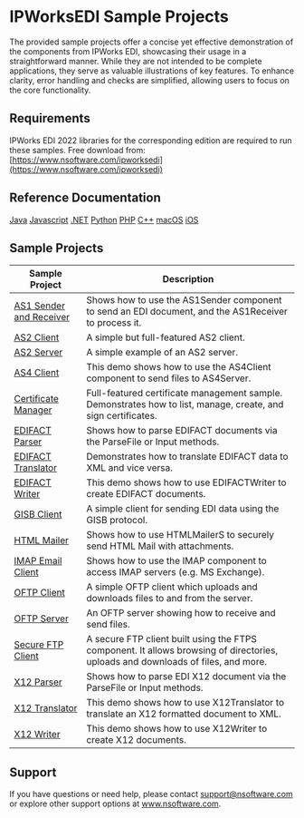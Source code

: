 # IPWorksEDI Sample Projects
The provided sample projects offer a concise yet effective demonstration of the components from IPWorks EDI, showcasing their usage in a straightforward manner. While they are not intended to be complete applications, they serve as valuable illustrations of key features. To enhance clarity, error handling and checks are simplified, allowing users to focus on the core functionality.

## Requirements
IPWorks EDI 2022 libraries for the corresponding edition are required to run these samples.  Free download from: [https://www.nsoftware.com/ipworksedi](https://www.nsoftware.com/ipworksedi)

## Reference Documentation
[Java](https://cdn.nsoftware.com/help/BEH/java/)
[Javascript](https://cdn.nsoftware.com/help/BEH/js/)
[.NET](https://cdn.nsoftware.com/help/BEH/cs/)
[Python](https://cdn.nsoftware.com/help/BEH/py/)
[PHP](https://cdn.nsoftware.com/help/BEH/php/)
[C++](https://cdn.nsoftware.com/help/BEH/cpp/)
[macOS](https://cdn.nsoftware.com/help/BEH/mac/)
[iOS](https://cdn.nsoftware.com/help/BEH/mac/)

## Sample Projects
| Sample Project | Description |
| --- | --- |
| [AS1 Sender and Receiver](./IPWorks%20EDI%20Samples/AS1%20Sender%20and%20Receiver) | Shows how to use the AS1Sender component to send an EDI document, and the AS1Receiver to process it. |
| [AS2 Client](./IPWorks%20EDI%20Samples/AS2%20Client) | A simple but full-featured AS2 client. |
| [AS2 Server](./IPWorks%20EDI%20Samples/AS2%20Server) | A simple example of an AS2 server. |
| [AS4 Client](./IPWorks%20EDI%20Samples/AS4%20Client) | This demo shows how to use the AS4Client component to send files to AS4Server. |
| [Certificate Manager](./IPWorks%20EDI%20Samples/Certificate%20Manager) | Full-featured certificate management sample.  Demonstrates how to list, manage, create, and sign certificates. |
| [EDIFACT Parser](./IPWorks%20EDI%20Samples/EDIFACT%20Parser) | Shows how to parse EDIFACT documents via the ParseFile or Input methods. |
| [EDIFACT Translator](./IPWorks%20EDI%20Samples/EDIFACT%20Translator) | Demonstrates how to translate EDIFACT data to XML and vice versa. |
| [EDIFACT Writer](./IPWorks%20EDI%20Samples/EDIFACT%20Writer) | This demo shows how to use EDIFACTWriter to create EDIFACT documents. |
| [GISB Client](./IPWorks%20EDI%20Samples/GISB%20Client) | A simple client for sending EDI data using the GISB protocol. |
| [HTML Mailer](./IPWorks%20EDI%20Samples/HTML%20Mailer) | Shows how to use HTMLMailerS to securely send HTML Mail with attachments. |
| [IMAP Email Client](./IPWorks%20EDI%20Samples/IMAP%20Email%20Client) | Shows how to use the IMAP component to access IMAP servers (e.g. MS Exchange). |
| [OFTP Client](./IPWorks%20EDI%20Samples/OFTP%20Client) | A simple OFTP client which uploads and downloads files to and from the server. |
| [OFTP Server](./IPWorks%20EDI%20Samples/OFTP%20Server) | An OFTP server showing how to receive and send files. |
| [Secure FTP Client](./IPWorks%20EDI%20Samples/Secure%20FTP%20Client) | A secure FTP client built using the FTPS component. It allows browsing of directories, uploads and downloads of files, and more. |
| [X12 Parser](./IPWorks%20EDI%20Samples/X12%20Parser) | Shows how to parse EDI X12 document via the ParseFile or Input methods. |
| [X12 Translator](./IPWorks%20EDI%20Samples/X12%20Translator) | This demo shows how to use X12Translator to translate an X12 formatted document to XML. |
| [X12 Writer](./IPWorks%20EDI%20Samples/X12%20Writer) | This demo shows how to use X12Writer to create X12 documents. |

## Support
If you have questions or need help, please contact support@nsoftware.com or explore other support options 
at www.nsoftware.com.
